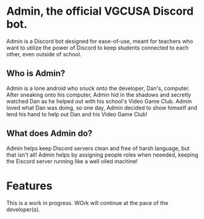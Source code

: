 # Admin, the official VGCUSA Discord bot.

Admin is a Discord bot designed for ease-of-use, meant for teachers who want to utilize the power of Discord to keep students connected to each other, even outside of school.

## Who is Admin?

Admin is a lone android who snuck onto the developer, Dan's, computer. After sneaking onto his computer, Admin hid in the shadows and secretly watched Dan as he helped out with his school's Video Game Club. Admin loved what Dan was doing, so one day, Admin decided to show himself and lend his hand to help out Dan and his Video Game Club!

## What does Admin do?

Admin helps keep Discord servers clean and free of harsh language, but that isn't all! Admin helps by assigning people roles when neeeded, keeping the Eiscord server running like a well oiled machine!

# Features

This is a work in progress. WOrk will continue at the pace of the developer(s).
